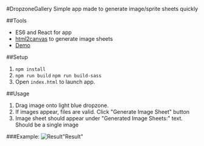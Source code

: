 #DropzoneGallery
Simple app made to generate image/sprite sheets quickly

##Tools
* ES6 and React for app
* [html2canvas](https://www.npmjs.com/package/html2canvas) to generate image sheets
* [Demo](https://kalvyn-lu.github.io/dropzonegallery)

##Setup
1. `npm install`
2. `npm run build` `npm run build-sass`
3. Open `index.html` to launch app.

##Usage
1. Drag image onto light blue dropzone.
2. If images appear, files are valid. Click "Generate Image Sheet" button
3. Image sheet should appear under "Generated Image Sheets:" text. Should be a single image

###Example:
![Result](https://s14.postimg.org/yb5puynpd/Screenshot_2016_11_12_at_4_02_11_PM.png)"Result"
